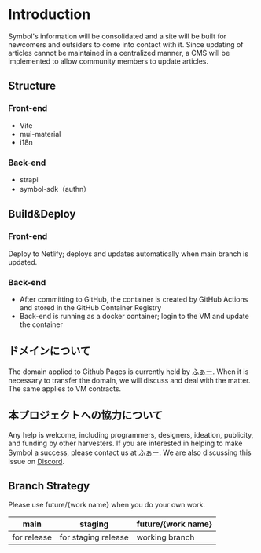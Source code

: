 # Introduction

Symbol's information will be consolidated and a site will be built for newcomers and outsiders to come into contact with it.
Since updating of articles cannot be maintained in a centralized manner, a CMS will be implemented to allow community members to update articles.

## Structure

### Front-end

- Vite
- mui-material
- i18n

### Back-end

- strapi
- symbol-sdk（authn）

## Build&Deploy

### Front-end

Deploy to Netlify; deploys and updates automatically when main branch is updated.

### Back-end

- After committing to GitHub, the container is created by GitHub Actions and stored in the GitHub Container Registry
- Back-end is running as a docker container; login to the VM and update the container

## ドメインについて

The domain applied to Github Pages is currently held by [ふぁー](https://twitter.com/faunsu19000/photo).
When it is necessary to transfer the domain, we will discuss and deal with the matter.
The same applies to VM contracts.

## 本プロジェクトへの協力について

Any help is welcome, including programmers, designers, ideation, publicity, and funding by other harvesters.
If you are interested in helping to make Symbol a success, please contact us at [ふぁー](https://twitter.com/faunsu19000/photo).
We are also discussing this issue on [Discord](https://discord.com/channels/856325968096133191/999479496845561946).

## Branch Strategy

Please use future/{work name} when you do your own work.

| main        | staging             | future/{work name} |
| ----------- | ------------------- | ------------------ |
| for release | for staging release | working branch     |

